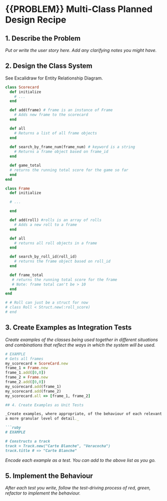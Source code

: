 # {{PROBLEM}} Multi-Class Planned Design Recipe

## 1. Describe the Problem

_Put or write the user story here. Add any clarifying notes you might have._

## 2. Design the Class System

See Excalidraw for Entity Relationship Diagram.

```ruby
class Scorecard
  def initialize
    # ...
  end

  def add(frame) # frame is an instance of Frame
    # Adds new frame to the scorecard
  end

  def all
    # Returns a list of all frame objects
  end
  
  def search_by_frame_num(frame_num) # keyword is a string
    # Returns a frame object based on frame_id
  end

  def game_total
  # returns the running total score for the game so far
  end
end

class Frame
  def initialize

  # ...

  end

  def add(roll) #rolls is an array of rolls
    # Adds a new roll to a frame
  end

  def all
    # returns all roll objects in a frame
  end

  def search_by_roll_id(roll_id)
    # returns the frame object based on roll_id
  end

  def frame_total
   # returns the running total score for the frame
   # Note: frame total can't be > 10
  end
end

# # Roll can just be a struct for now
# class Roll < Struct.new(:roll_score)
# end
```

## 3. Create Examples as Integration Tests

_Create examples of the classes being used together in different situations and
combinations that reflect the ways in which the system will be used._

```ruby
# EXAMPLE
# Gets all frames
my_scorecard = ScoreCard.new
frame_1 = Frame.new
frame_1.add([0,0])
frame_2 = Frame.new
frame_2.add([0,0])
my_scorecard.add(frame_1)
my_scorecard.add(frame_2)
my_scorecard.all => [frame_1, frame_2]

## 4. Create Examples as Unit Tests

_Create examples, where appropriate, of the behaviour of each relevant class at
a more granular level of detail._

```ruby
# EXAMPLE

# Constructs a track
track = Track.new("Carte Blanche", "Veracocha")
track.title # => "Carte Blanche"
```

_Encode each example as a test. You can add to the above list as you go._

## 5. Implement the Behaviour

_After each test you write, follow the test-driving process of red, green,
refactor to implement the behaviour._